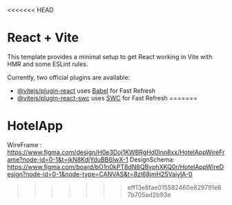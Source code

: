 <<<<<<< HEAD
# React + Vite

This template provides a minimal setup to get React working in Vite with HMR and some ESLint rules.

Currently, two official plugins are available:

- [@vitejs/plugin-react](https://github.com/vitejs/vite-plugin-react/blob/main/packages/plugin-react/README.md) uses [Babel](https://babeljs.io/) for Fast Refresh
- [@vitejs/plugin-react-swc](https://github.com/vitejs/vite-plugin-react-swc) uses [SWC](https://swc.rs/) for Fast Refresh
=======
# HotelApp

WireFrame : https://www.figma.com/design/H0e3Doj1KWBRgHd0lnn8xx/HotelAppWireFrame?node-id=0-1&t=jkN8KdjYduBB6IwX-1
DesignSchema: https://www.figma.com/board/bO1n0kPT8dN8QBvphXKQ0r/HotelAppWireDesign?node-id=0-1&node-type=CANVAS&t=8zl68jmH25VaiylA-0
>>>>>>> eff13e8fae015582460e829791e67b705ad2b93e
